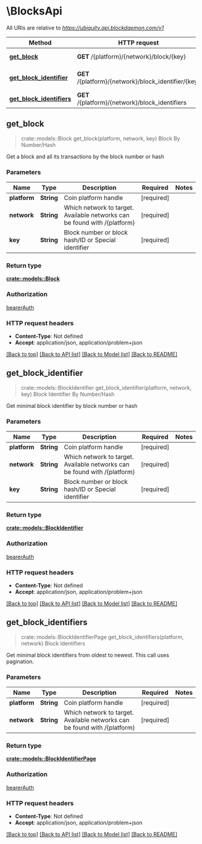 # \BlocksApi

All URIs are relative to *https://ubiquity.api.blockdaemon.com/v1*

Method | HTTP request | Description
------------- | ------------- | -------------
[**get_block**](BlocksApi.md#get_block) | **GET** /{platform}/{network}/block/{key} | Block By Number/Hash
[**get_block_identifier**](BlocksApi.md#get_block_identifier) | **GET** /{platform}/{network}/block_identifier/{key} | Block Identifier By Number/Hash
[**get_block_identifiers**](BlocksApi.md#get_block_identifiers) | **GET** /{platform}/{network}/block_identifiers | Block Identifiers



## get_block

> crate::models::Block get_block(platform, network, key)
Block By Number/Hash

Get a block and all its transactions by the block number or hash

### Parameters


Name | Type | Description  | Required | Notes
------------- | ------------- | ------------- | ------------- | -------------
**platform** | **String** | Coin platform handle | [required] |
**network** | **String** | Which network to target. Available networks can be found with /{platform} | [required] |
**key** | **String** | Block number or block hash/ID or Special identifier | [required] |

### Return type

[**crate::models::Block**](block.md)

### Authorization

[bearerAuth](../README.md#bearerAuth)

### HTTP request headers

- **Content-Type**: Not defined
- **Accept**: application/json, application/problem+json

[[Back to top]](#) [[Back to API list]](../README.md#documentation-for-api-endpoints) [[Back to Model list]](../README.md#documentation-for-models) [[Back to README]](../README.md)


## get_block_identifier

> crate::models::BlockIdentifier get_block_identifier(platform, network, key)
Block Identifier By Number/Hash

Get minimal block identifier by block number or hash

### Parameters


Name | Type | Description  | Required | Notes
------------- | ------------- | ------------- | ------------- | -------------
**platform** | **String** | Coin platform handle | [required] |
**network** | **String** | Which network to target. Available networks can be found with /{platform} | [required] |
**key** | **String** | Block number or block hash/ID or Special identifier | [required] |

### Return type

[**crate::models::BlockIdentifier**](block_identifier.md)

### Authorization

[bearerAuth](../README.md#bearerAuth)

### HTTP request headers

- **Content-Type**: Not defined
- **Accept**: application/json, application/problem+json

[[Back to top]](#) [[Back to API list]](../README.md#documentation-for-api-endpoints) [[Back to Model list]](../README.md#documentation-for-models) [[Back to README]](../README.md)


## get_block_identifiers

> crate::models::BlockIdentifierPage get_block_identifiers(platform, network)
Block Identifiers

Get minimal block identifiers from oldest to newest. This call uses pagination. 

### Parameters


Name | Type | Description  | Required | Notes
------------- | ------------- | ------------- | ------------- | -------------
**platform** | **String** | Coin platform handle | [required] |
**network** | **String** | Which network to target. Available networks can be found with /{platform} | [required] |

### Return type

[**crate::models::BlockIdentifierPage**](block_identifier_page.md)

### Authorization

[bearerAuth](../README.md#bearerAuth)

### HTTP request headers

- **Content-Type**: Not defined
- **Accept**: application/json, application/problem+json

[[Back to top]](#) [[Back to API list]](../README.md#documentation-for-api-endpoints) [[Back to Model list]](../README.md#documentation-for-models) [[Back to README]](../README.md)

